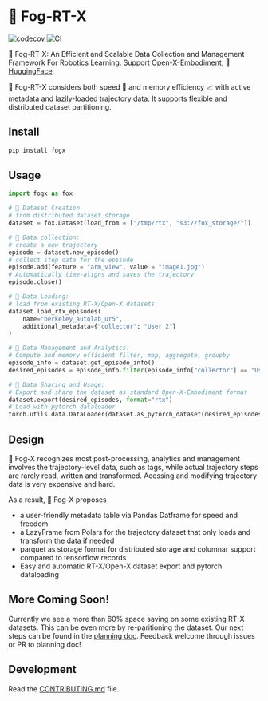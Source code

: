 # 🦊 Fog-RT-X

[![codecov](https://codecov.io/gh/KeplerC/fog_x/branch/main/graph/badge.svg?token=fog_x_token_here)](https://codecov.io/gh/KeplerC/fog_x)
[![CI](https://github.com/KeplerC/fog_x/actions/workflows/main.yml/badge.svg)](https://github.com/KeplerC/fog_x/actions/workflows/main.yml)

🦊 Fog-RT-X: An Efficient and Scalable Data Collection and Management Framework For Robotics Learning. Support [Open-X-Embodiment](https://robotics-transformer-x.github.io/), 🤗[HuggingFace](https://huggingface.co/). 

🦊 Fog-RT-X considers both speed 🚀 and memory efficiency 📈 with active metadata and lazily-loaded trajectory data. It supports flexible and distributed dataset partitioning. 

## Install 

```bash
pip install fogx
```

## Usage

```py
import fogx as fox 

# 🦊 Dataset Creation 
# from distributed dataset storage 
dataset = fox.Dataset(load_from = ["/tmp/rtx", "s3://fox_storage/"])  

# 🦊 Data collection: 
# create a new trajectory
episode = dataset.new_episode()
# collect step data for the episode
episode.add(feature = "arm_view", value = "image1.jpg")
# Automatically time-aligns and saves the trajectory
episode.close()

# 🦊 Data Loading:
# load from existing RT-X/Open-X datasets
dataset.load_rtx_episodes(
    name="berkeley_autolab_ur5",
    additional_metadata={"collector": "User 2"}
)

# 🦊 Data Management and Analytics: 
# Compute and memory efficient filter, map, aggregate, groupby
episode_info = dataset.get_episode_info()
desired_episodes = episode_info.filter(episode_info["collector"] == "User 2")

# 🦊 Data Sharing and Usage:
# Export and share the dataset as standard Open-X-Embodiment format
dataset.export(desired_episodes, format="rtx")
# Load with pytorch dataloader
torch.utils.data.DataLoader(dataset.as_pytorch_dataset(desired_episodes))
```

## Design
🦊 Fog-X recognizes most post-processing, analytics and management involves the trajectory-level data, such as tags, while actual trajectory steps are rarely read, written and transformed. Acessing and modifying trajectory data is very expensive and hard. 

As a result, 🦊 Fog-X proposes 
* a user-friendly metadata table via Pandas Datframe for speed and freedom
* a LazyFrame from Polars for the trajectory dataset that only loads and transform the data if needed 
* parquet as storage format for distributed storage and columnar support compared to tensorflow records 
* Easy and automatic RT-X/Open-X dataset export and pytorch dataloading 


## More Coming Soon!
Currently we see a more than 60\% space saving on some existing RT-X datasets. This can be even more by re-paritioning the dataset. Our next steps can be found in the [planning doc](./design_doc/planning_doc.md). Feedback welcome through issues or PR to planning doc!

## Development

Read the [CONTRIBUTING.md](CONTRIBUTING.md) file. 

